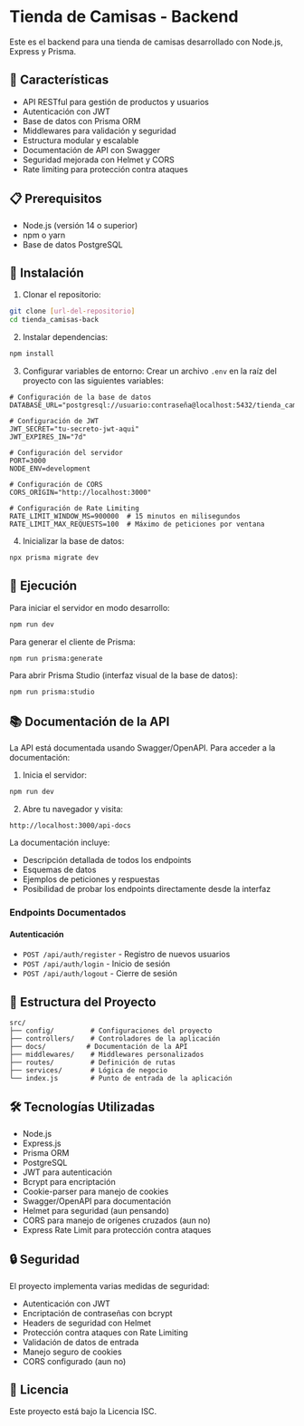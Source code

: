 # Tienda de Camisas - Backend

Este es el backend para una tienda de camisas desarrollado con Node.js, Express y Prisma.

## 🚀 Características

- API RESTful para gestión de productos y usuarios
- Autenticación con JWT
- Base de datos con Prisma ORM
- Middlewares para validación y seguridad
- Estructura modular y escalable
- Documentación de API con Swagger
- Seguridad mejorada con Helmet y CORS
- Rate limiting para protección contra ataques

## 📋 Prerequisitos

- Node.js (versión 14 o superior)
- npm o yarn
- Base de datos PostgreSQL

## 🔧 Instalación

1. Clonar el repositorio:
```bash
git clone [url-del-repositorio]
cd tienda_camisas-back
```

2. Instalar dependencias:
```bash
npm install
```

3. Configurar variables de entorno:
Crear un archivo `.env` en la raíz del proyecto con las siguientes variables:

```env
# Configuración de la base de datos
DATABASE_URL="postgresql://usuario:contraseña@localhost:5432/tienda_camisas"

# Configuración de JWT
JWT_SECRET="tu-secreto-jwt-aqui"
JWT_EXPIRES_IN="7d"

# Configuración del servidor
PORT=3000
NODE_ENV=development

# Configuración de CORS
CORS_ORIGIN="http://localhost:3000"

# Configuración de Rate Limiting
RATE_LIMIT_WINDOW_MS=900000  # 15 minutos en milisegundos
RATE_LIMIT_MAX_REQUESTS=100  # Máximo de peticiones por ventana
```

4. Inicializar la base de datos:
```bash
npx prisma migrate dev
```

## 🚀 Ejecución

Para iniciar el servidor en modo desarrollo:
```bash
npm run dev
```

Para generar el cliente de Prisma:
```bash
npm run prisma:generate
```

Para abrir Prisma Studio (interfaz visual de la base de datos):
```bash
npm run prisma:studio
```

## 📚 Documentación de la API

La API está documentada usando Swagger/OpenAPI. Para acceder a la documentación:

1. Inicia el servidor:
```bash
npm run dev
```

2. Abre tu navegador y visita:
```
http://localhost:3000/api-docs
```

La documentación incluye:
- Descripción detallada de todos los endpoints
- Esquemas de datos
- Ejemplos de peticiones y respuestas
- Posibilidad de probar los endpoints directamente desde la interfaz

### Endpoints Documentados

#### Autenticación
- `POST /api/auth/register` - Registro de nuevos usuarios
- `POST /api/auth/login` - Inicio de sesión
- `POST /api/auth/logout` - Cierre de sesión

## 📁 Estructura del Proyecto

```
src/
├── config/         # Configuraciones del proyecto
├── controllers/    # Controladores de la aplicación
├── docs/          # Documentación de la API
├── middlewares/    # Middlewares personalizados
├── routes/         # Definición de rutas
├── services/       # Lógica de negocio
└── index.js        # Punto de entrada de la aplicación
```

## 🛠️ Tecnologías Utilizadas

- Node.js
- Express.js
- Prisma ORM
- PostgreSQL
- JWT para autenticación
- Bcrypt para encriptación
- Cookie-parser para manejo de cookies
- Swagger/OpenAPI para documentación
- Helmet para seguridad (aun pensando)
- CORS para manejo de orígenes cruzados (aun no)
- Express Rate Limit para protección contra ataques

## 🔒 Seguridad

El proyecto implementa varias medidas de seguridad:
- Autenticación con JWT
- Encriptación de contraseñas con bcrypt
- Headers de seguridad con Helmet
- Protección contra ataques con Rate Limiting
- Validación de datos de entrada
- Manejo seguro de cookies
- CORS configurado (aun no)

## 📝 Licencia

Este proyecto está bajo la Licencia ISC. 